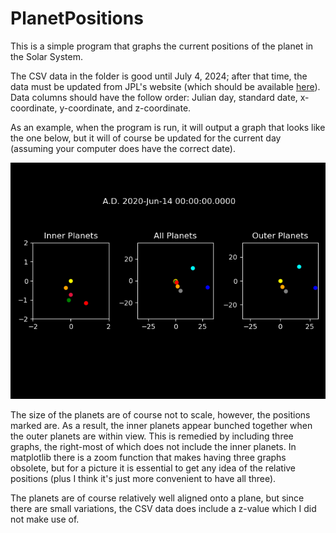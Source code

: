 # PlanetPositions

This is a simple program that graphs the current positions of the planet in the Solar System.

The CSV data in the folder is good until July 4, 2024; after that time, the data must be updated from JPL's website (which should be available [here](https://ssd.jpl.nasa.gov/?horizons)). Data columns should have the follow order: Julian day, standard date, x-coordinate, y-coordinate, and z-coordinate.

As an example, when the program is run, it will output a graph that looks like the one below, but it will of course be updated for the current day (assuming your computer does have the correct date).

![Example output](Example.png)

The size of the planets are of course not to scale, however, the positions marked are. As a result, the inner planets appear bunched together when the outer planets are within view. This is remedied by including three graphs, the right-most of which does not include the inner planets. In matplotlib there is a zoom function that makes having three graphs obsolete, but for a picture it is essential to get any idea of the relative positions (plus I think it's just more convenient to have all three).

The planets are of course relatively well aligned onto a plane, but since there are small variations, the CSV data does include a z-value which I did not make use of.
